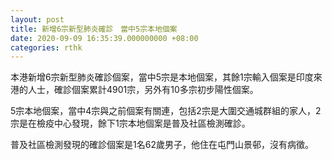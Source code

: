 ```yaml
---
layout: post
title: 新增6宗新型肺炎確診　當中5宗本地個案
date: 2020-09-09 16:35:39.000000000 +08:00
categories: rthk
---
```


本港新增6宗新型肺炎確診個案，當中5宗是本地個案，其餘1宗輸入個案是印度來港的人士，確診個案累計4901宗，另外有10多宗初步陽性個案。

5宗本地個案，當中4宗與之前個案有關連，包括2宗是大圍交通城群組的家人，2宗是在檢疫中心發現，餘下1宗本地個案是普及社區檢測確診。

普及社區檢測發現的確診個案是1名62歲男子，他住在屯門山景邨，沒有病徵。
